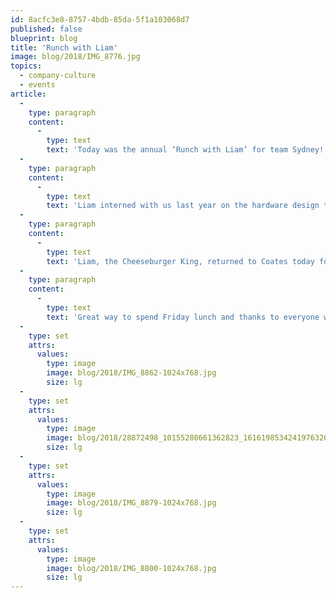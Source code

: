 ```yaml
---
id: 8acfc3e8-8757-4bdb-85da-5f1a103068d7
published: false
blueprint: blog
title: 'Runch with Liam'
image: blog/2018/IMG_8776.jpg
topics:
  - company-culture
  - events
article:
  -
    type: paragraph
    content:
      -
        type: text
        text: 'Today was the annual ‘Runch with Liam’ for team Sydney!'
  -
    type: paragraph
    content:
      -
        type: text
        text: 'Liam interned with us last year on the hardware design team. Every day, rain hail or shine, Liam would run 2km to our nearest McDonald’s to eat 3 cheeseburgers for lunch and then run the 2km back – in his work clothes!! To celebrate his last day with us last year, a group ran to McDonald’s with Liam for a cheese-y lunch and voilà, it’s now an annual event!'
  -
    type: paragraph
    content:
      -
        type: text
        text: 'Liam, the Cheeseburger King, returned to Coates today for what’s now called, the ‘Runch with Liam’ and was joined by lots of the Sydney crew.'
  -
    type: paragraph
    content:
      -
        type: text
        text: 'Great way to spend Friday lunch and thanks to everyone who got involved!! We already can’t wait for next year’s ‘Runch with Liam’!'
  -
    type: set
    attrs:
      values:
        type: image
        image: blog/2018/IMG_8862-1024x768.jpg
        size: lg
  -
    type: set
    attrs:
      values:
        type: image
        image: blog/2018/28872498_10155280661362823_1616198534241976320_o-1024x768.jpg
        size: lg
  -
    type: set
    attrs:
      values:
        type: image
        image: blog/2018/IMG_8879-1024x768.jpg
        size: lg
  -
    type: set
    attrs:
      values:
        type: image
        image: blog/2018/IMG_8800-1024x768.jpg
        size: lg
---
```

